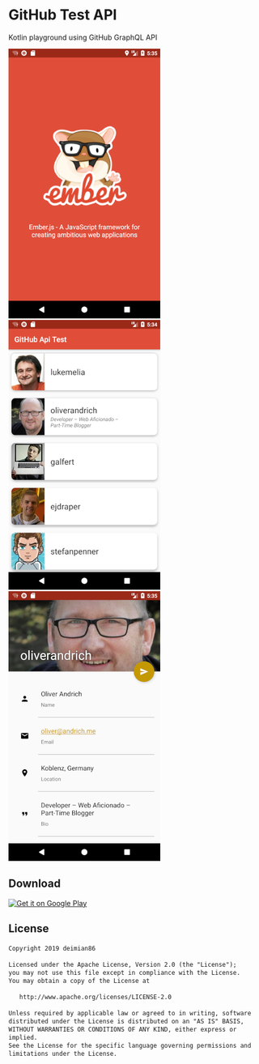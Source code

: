 # GitHub Test API
Kotlin playground using GitHub GraphQL API

![GitHubTestAPI screenshot1](https://raw.githubusercontent.com/deimian86/GitHubTestAPI/master/screenshot_1.png)
![GitHubTestAPI screenshot2](https://raw.githubusercontent.com/deimian86/GitHubTestAPI/master/screenshot_2.png)
![GitHubTestAPI screenshot2](https://raw.githubusercontent.com/deimian86/GitHubTestAPI/master/screenshot_3.png)

Download
--------
<a href='https://play.google.com/store/apps/details?id=com.deimian86.verdurasdetemporada&pcampaignid=MKT-Other-global-all-co-prtnr-py-PartBadge-Mar2515-1'><img alt='Get it on Google Play' src='https://play.google.com/intl/en_gb/badges/images/generic/en_badge_web_generic.png' height=36px/></a>

License
--------

    Copyright 2019 deimian86

    Licensed under the Apache License, Version 2.0 (the "License");
    you may not use this file except in compliance with the License.
    You may obtain a copy of the License at

       http://www.apache.org/licenses/LICENSE-2.0

    Unless required by applicable law or agreed to in writing, software
    distributed under the License is distributed on an "AS IS" BASIS,
    WITHOUT WARRANTIES OR CONDITIONS OF ANY KIND, either express or implied.
    See the License for the specific language governing permissions and
    limitations under the License.
